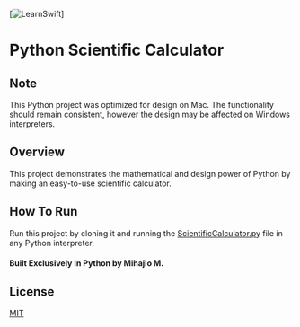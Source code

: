 [![LearnSwift](https://i.imgur.com/LgEUVjY.png)]

# Python Scientific Calculator

## Note
This Python project was optimized for design on Mac. The functionality should remain consistent, however the design may be affected on Windows interpreters.

## Overview
This project demonstrates the mathematical and design power of Python by making an easy-to-use scientific calculator.

## How To Run
Run this project by cloning it and running the [ScientificCalculator.py](https://github.com/m-mitrovic/ISU-PyScientificCalculator/blob/main/ScientificCalculator.py) file in any Python interpreter.

#### Built Exclusively In Python by Mihajlo M.

## License
[MIT](https://choosealicense.com/licenses/mit/)
